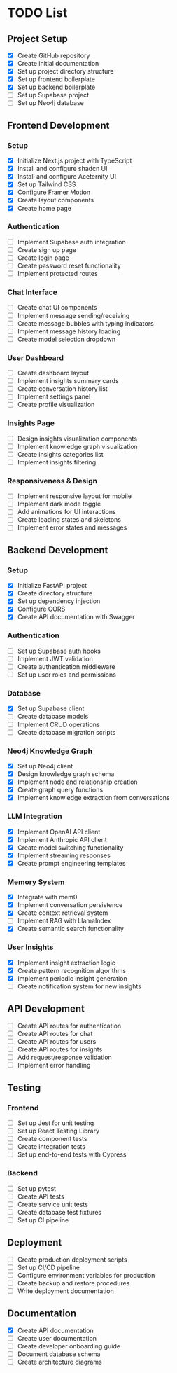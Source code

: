 # TODO List

## Project Setup

- [x] Create GitHub repository
- [x] Create initial documentation
- [x] Set up project directory structure
- [x] Set up frontend boilerplate
- [x] Set up backend boilerplate
- [ ] Set up Supabase project
- [ ] Set up Neo4j database

## Frontend Development

### Setup
- [x] Initialize Next.js project with TypeScript
- [x] Install and configure shadcn UI
- [x] Install and configure Aceternity UI
- [x] Set up Tailwind CSS
- [x] Configure Framer Motion
- [x] Create layout components
- [x] Create home page

### Authentication
- [ ] Implement Supabase auth integration
- [ ] Create sign up page
- [ ] Create login page
- [ ] Create password reset functionality
- [ ] Implement protected routes

### Chat Interface
- [ ] Create chat UI components
- [ ] Implement message sending/receiving
- [ ] Create message bubbles with typing indicators
- [ ] Implement message history loading
- [ ] Create model selection dropdown

### User Dashboard
- [ ] Create dashboard layout
- [ ] Implement insights summary cards
- [ ] Create conversation history list
- [ ] Implement settings panel
- [ ] Create profile visualization

### Insights Page
- [ ] Design insights visualization components
- [ ] Implement knowledge graph visualization
- [ ] Create insights categories list
- [ ] Implement insights filtering

### Responsiveness & Design
- [ ] Implement responsive layout for mobile
- [ ] Implement dark mode toggle
- [ ] Add animations for UI interactions
- [ ] Create loading states and skeletons
- [ ] Implement error states and messages

## Backend Development

### Setup
- [x] Initialize FastAPI project
- [x] Create directory structure
- [x] Set up dependency injection
- [x] Configure CORS
- [x] Create API documentation with Swagger

### Authentication
- [ ] Set up Supabase auth hooks
- [ ] Implement JWT validation
- [ ] Create authentication middleware
- [ ] Set up user roles and permissions

### Database
- [x] Set up Supabase client
- [ ] Create database models
- [ ] Implement CRUD operations
- [ ] Create database migration scripts

### Neo4j Knowledge Graph
- [x] Set up Neo4j client
- [x] Design knowledge graph schema
- [x] Implement node and relationship creation
- [x] Create graph query functions
- [x] Implement knowledge extraction from conversations

### LLM Integration
- [x] Implement OpenAI API client
- [x] Implement Anthropic API client
- [x] Create model switching functionality
- [x] Implement streaming responses
- [x] Create prompt engineering templates

### Memory System
- [x] Integrate with mem0
- [x] Implement conversation persistence
- [x] Create context retrieval system
- [ ] Implement RAG with LlamaIndex
- [x] Create semantic search functionality

### User Insights
- [x] Implement insight extraction logic
- [x] Create pattern recognition algorithms
- [x] Implement periodic insight generation
- [ ] Create notification system for new insights

## API Development
- [ ] Create API routes for authentication
- [ ] Create API routes for chat
- [ ] Create API routes for users
- [ ] Create API routes for insights
- [ ] Add request/response validation
- [ ] Implement error handling

## Testing

### Frontend
- [ ] Set up Jest for unit testing
- [ ] Set up React Testing Library
- [ ] Create component tests
- [ ] Create integration tests
- [ ] Set up end-to-end tests with Cypress

### Backend
- [ ] Set up pytest
- [ ] Create API tests
- [ ] Create service unit tests
- [ ] Create database test fixtures
- [ ] Set up CI pipeline

## Deployment

- [ ] Create production deployment scripts
- [ ] Set up CI/CD pipeline
- [ ] Configure environment variables for production
- [ ] Create backup and restore procedures
- [ ] Write deployment documentation

## Documentation

- [x] Create API documentation
- [ ] Create user documentation
- [ ] Create developer onboarding guide
- [ ] Document database schema
- [ ] Create architecture diagrams